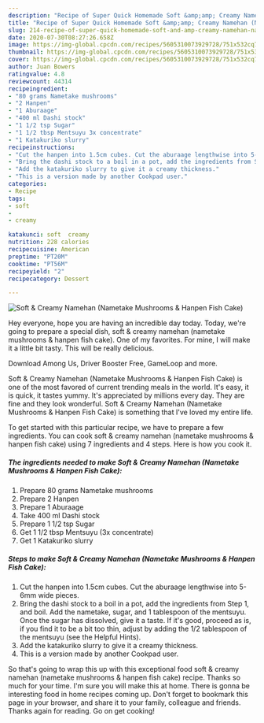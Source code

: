 ```yaml
---
description: "Recipe of Super Quick Homemade Soft &amp;amp; Creamy Namehan (Nametake Mushrooms &amp;amp; Hanpen Fish Cake)"
title: "Recipe of Super Quick Homemade Soft &amp;amp; Creamy Namehan (Nametake Mushrooms &amp;amp; Hanpen Fish Cake)"
slug: 214-recipe-of-super-quick-homemade-soft-and-amp-creamy-namehan-nametake-mushrooms-and-amp-hanpen-fish-cake
date: 2020-07-30T08:27:26.658Z
image: https://img-global.cpcdn.com/recipes/5605310073929728/751x532cq70/soft-creamy-namehan-nametake-mushrooms-hanpen-fish-cake-recipe-main-photo.jpg
thumbnail: https://img-global.cpcdn.com/recipes/5605310073929728/751x532cq70/soft-creamy-namehan-nametake-mushrooms-hanpen-fish-cake-recipe-main-photo.jpg
cover: https://img-global.cpcdn.com/recipes/5605310073929728/751x532cq70/soft-creamy-namehan-nametake-mushrooms-hanpen-fish-cake-recipe-main-photo.jpg
author: Juan Bowers
ratingvalue: 4.8
reviewcount: 44314
recipeingredient:
- "80 grams Nametake mushrooms"
- "2 Hanpen"
- "1 Aburaage"
- "400 ml Dashi stock"
- "1 1/2 tsp Sugar"
- "1 1/2 tbsp Mentsuyu 3x concentrate"
- "1 Katakuriko slurry"
recipeinstructions:
- "Cut the hanpen into 1.5cm cubes. Cut the aburaage lengthwise into 5-6mm wide pieces."
- "Bring the dashi stock to a boil in a pot, add the ingredients from Step 1, and boil. Add the nametake, sugar, and 1 tablespoon of the mentsuyu. Once the sugar has dissolved, give it a taste. If it&#39;s good, proceed as is, if you find it to be a bit too thin, adjust by adding the 1/2 tablespoon of the mentsuyu (see the Helpful Hints)."
- "Add the katakuriko slurry to give it a creamy thickness."
- "This is a version made by another Cookpad user."
categories:
- Recipe
tags:
- soft
- 
- creamy

katakunci: soft  creamy 
nutrition: 228 calories
recipecuisine: American
preptime: "PT20M"
cooktime: "PT56M"
recipeyield: "2"
recipecategory: Dessert

---
```



![Soft &amp; Creamy Namehan (Nametake Mushrooms &amp; Hanpen Fish Cake)](https://img-global.cpcdn.com/recipes/5605310073929728/751x532cq70/soft-creamy-namehan-nametake-mushrooms-hanpen-fish-cake-recipe-main-photo.jpg)

Hey everyone, hope you are having an incredible day today. Today, we're going to prepare a special dish, soft &amp; creamy namehan (nametake mushrooms &amp; hanpen fish cake). One of my favorites. For mine, I will make it a little bit tasty. This will be really delicious.

Download Among Us, Driver Booster Free, GameLoop and more.

Soft &amp; Creamy Namehan (Nametake Mushrooms &amp; Hanpen Fish Cake) is one of the most favored of current trending meals in the world. It's easy, it is quick, it tastes yummy. It's appreciated by millions every day. They are fine and they look wonderful. Soft &amp; Creamy Namehan (Nametake Mushrooms &amp; Hanpen Fish Cake) is something that I've loved my entire life.


To get started with this particular recipe, we have to prepare a few ingredients. You can cook soft &amp; creamy namehan (nametake mushrooms &amp; hanpen fish cake) using 7 ingredients and 4 steps. Here is how you cook it.

<!--inarticleads1-->

##### The ingredients needed to make Soft &amp; Creamy Namehan (Nametake Mushrooms &amp; Hanpen Fish Cake):

1. Prepare 80 grams Nametake mushrooms
1. Prepare 2 Hanpen
1. Prepare 1 Aburaage
1. Take 400 ml Dashi stock
1. Prepare 1 1/2 tsp Sugar
1. Get 1 1/2 tbsp Mentsuyu (3x concentrate)
1. Get 1 Katakuriko slurry




<!--inarticleads2-->

##### Steps to make Soft &amp; Creamy Namehan (Nametake Mushrooms &amp; Hanpen Fish Cake):

1. Cut the hanpen into 1.5cm cubes. Cut the aburaage lengthwise into 5-6mm wide pieces.
1. Bring the dashi stock to a boil in a pot, add the ingredients from Step 1, and boil. Add the nametake, sugar, and 1 tablespoon of the mentsuyu. Once the sugar has dissolved, give it a taste. If it&#39;s good, proceed as is, if you find it to be a bit too thin, adjust by adding the 1/2 tablespoon of the mentsuyu (see the Helpful Hints).
1. Add the katakuriko slurry to give it a creamy thickness.
1. This is a version made by another Cookpad user.




So that's going to wrap this up with this exceptional food soft &amp; creamy namehan (nametake mushrooms &amp; hanpen fish cake) recipe. Thanks so much for your time. I'm sure you will make this at home. There is gonna be interesting food in home recipes coming up. Don't forget to bookmark this page in your browser, and share it to your family, colleague and friends. Thanks again for reading. Go on get cooking!
